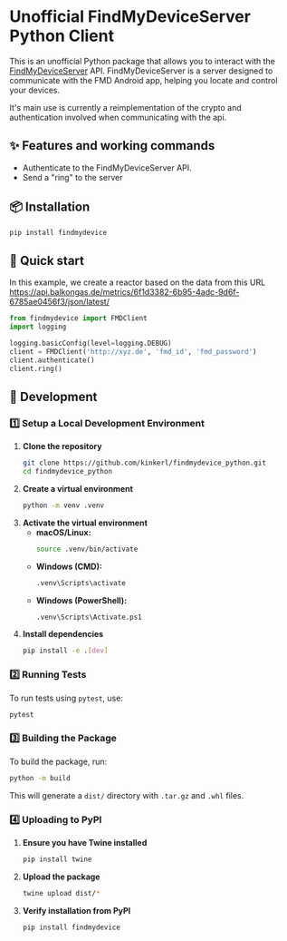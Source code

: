 # Unofficial FindMyDeviceServer Python Client

This is an unofficial Python package that allows you to interact with the [FindMyDeviceServer](https://gitlab.com/Nulide/findmydeviceserver) API. FindMyDeviceServer is a server designed to communicate with the FMD Android app, helping you locate and control your devices.

It's main use is currently a reimplementation of the crypto and authentication involved when communicating with the api. 

## ✨ Features and working commands

- Authenticate to the FindMyDeviceServer API.
- Send a "ring" to the server


## 📦 Installation

```sh
pip install findmydevice
```

## 🚀 Quick start

In this example, we create a reactor based on the data from this URL https://api.balkongas.de/metrics/6f1d3382-6b95-4adc-9d6f-6785ae0456f3/json/latest/


```python
from findmydevice import FMDClient
import logging 

logging.basicConfig(level=logging.DEBUG)
client = FMDClient('http://xyz.de', 'fmd_id', 'fmd_password')
client.authenticate()
client.ring()
```


## 🚀 Development

### 1️⃣ Setup a Local Development Environment

1. **Clone the repository**
   ```sh
   git clone https://github.com/kinkerl/findmydevice_python.git
   cd findmydevice_python
   ```
2. **Create a virtual environment**
   ```sh
   python -m venv .venv
   ```
3. **Activate the virtual environment**
   - **macOS/Linux:**
     ```sh
     source .venv/bin/activate
     ```
   - **Windows (CMD):**
     ```sh
     .venv\Scripts\activate
     ```
   - **Windows (PowerShell):**
     ```sh
     .venv\Scripts\Activate.ps1
     ```
4. **Install dependencies**
   ```sh
   pip install -e .[dev]
   ```

### 2️⃣ Running Tests
To run tests using `pytest`, use:
```sh
pytest
```

### 3️⃣ Building the Package
To build the package, run:
```sh
python -m build
```
This will generate a `dist/` directory with `.tar.gz` and `.whl` files.

### 4️⃣ Uploading to PyPI
1. **Ensure you have Twine installed**
   ```sh
   pip install twine
   ```
2. **Upload the package**
   ```sh
   twine upload dist/*
   ```
3. **Verify installation from PyPI**
   ```sh
   pip install findmydevice
   ```

